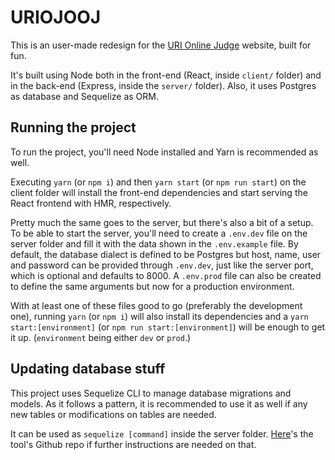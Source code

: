 # URIOJOOJ

This is an user-made redesign for the [URI Online Judge](https://urionlinejudge.com.br) website, 
built for fun.

It's built using Node both in the front-end (React, inside `client/` folder) and in the back-end 
(Express, inside the `server/` folder). Also, it uses Postgres as database and Sequelize as ORM.

## Running the project
To run the project, you'll need Node installed and Yarn is recommended as well. 

Executing `yarn` (or `npm i`) and then `yarn start` (or `npm run start`) on the client folder will 
install the front-end dependencies and start serving the React frontend with HMR, respectively.

Pretty much the same goes to the server, but there's also a bit of a setup.
To be able to start the server, you'll need to create a `.env.dev` file on the server folder and 
fill it with the data shown in the `.env.example` file. By default, the database dialect is defined 
to be Postgres but host, name, user and password can be provided through `.env.dev`, just like the 
server port, which is optional and defaults to 8000. A `.env.prod` file can also be created to
define the same arguments but now for a production environment.

With at least one of these files good to go (preferably the development one), running `yarn`
(or `npm i`) will also install its dependencies and a `yarn start:[environment]` (or 
`npm run start:[environment]`) will be enough to get it up. (`environment` being either `dev` or 
`prod`.)

## Updating database stuff

This project uses Sequelize CLI to manage database migrations and models. As it follows a pattern,
it is recommended to use it as well if any new tables or modifications on tables are needed.

It can be used as `sequelize [command]` inside the server folder. 
[Here](https://github.com/sequelize/cli)'s the tool's Github repo if further instructions are needed
on that.
